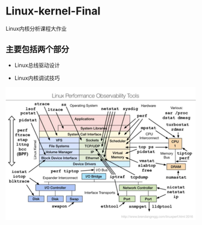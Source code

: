 # Linux-kernel-Final
Linux内核分析课程大作业

## 主要包括两个部分

* Linux总线驱动设计

* Linux内核调试技巧

![](https://github.com/Hanseltu/Linux-kernel-Final/blob/master/linuxtools.png)
